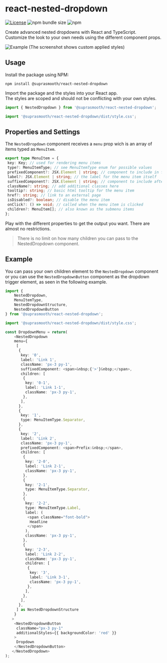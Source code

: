 # react-nested-dropdown

[![License](https://badgen.net/badge/License/MIT/blue)](https://github.com/SupraSmooth/react-nested-dropdown/blob/master/LICENSE)
![npm bundle size](https://img.shields.io/bundlephobia/minzip/@suprasmooth\/react-nested-dropdown)
![npm](https://img.shields.io/npm/v/@suprasmooth\/react-nested-dropdown)

Create advanced nested dropdowns with React and TypeScript.\
Customize the look to your own needs using the different component props.

![Example](https://user-images.githubusercontent.com/18029247/222921697-84e5435a-cc42-4cdb-be38-503b4f87257f.png)
(The screenshot shows custom applied styles)

## Usage

Install the package using NPM:

```npm
npm install @suprasmooth/react-nested-dropdown
```

Import the package and the styles into your React app.\
The styles are scoped and should not be conflicting with your own styles.

```typescript
import { NestedDropdown } from '@suprasmooth/react-nested-dropdown';

import '@suprasmooth/react-nested-dropdown/dist/style.css';
```

## Properties and Settings

The `NestedDropdown` component receives a `menu` prop wich is an array of items typed as `MenuItem`.

```typescript
export type MenuItem = {
 key: Key; // used for rendering menu items
 type?: MenuItemType; // see MenuItemType enum for possible values
 prefixedComponent?: JSX.Element | string; // component to include in font of the menu item
 label?: JSX.Element | string; // the label for the menu item itself
 suffixedComponent?: JSX.Element | string; // component to include after the menu item
 className?: string; // add additional classes here
 tooltip?: string; // basic html tooltip for the menu item
 href?: string; // link to an external page
 isDisabled?: boolean; // disable the menu item
 onClick?: () => void; // called when the menu item is clicked
 children?: MenuItem[]; // also known as the submenu items
};
```

Play with the different properties to get the output you want. There are almost no restrictions.

> There is no limit on how many children you can pass to the NestedDropdown component.

## Example

You can pass your own children element to the `NestedDropdown` component or you can use the `NestedDropdownButton` component as the dropdown trigger element, as seen in the following example.

```typescript
import {
    NestedDropdown,
    MenuItemType,
    NestedDropdownStructure,
    NestedDropdownButton
} from '@suprasmooth/react-nested-dropdown';

import '@suprasmooth/react-nested-dropdown/dist/style.css';

const DropdownMenu = return(
    <NestedDropdown
    menu={
     [
      {
       key: '0',
       label: 'Link 1',
       className: 'px-3 py-1',
       suffixedComponent: <span>&nbsp;{'>'}&nbsp;</span>,
       children: [
        {
         key: '0-1',
         label: 'Link 1-1',
         className: 'px-3 py-1',
        },
       ],
      },
      {
       key: '1',
       type: MenuItemType.Separator,
      },
      {
       key: '2',
       label: 'Link 2',
       className: 'px-3 py-1',
       prefixedComponent: <span>Prefix:&nbsp;</span>,
       children: [
        {
         key: '2-0',
         label: 'Link 2-1',
         className: 'px-3 py-1',
        },
        {
         key: '2-1',
         type: MenuItemType.Separator,
        },
        {
         key: '2-2',
         type: MenuItemType.Label,
         label: (
          <span className="font-bold">
           Headline
          </span>
         ),
         className: 'px-3 py-1',
        },
        {
         key: '2-3',
         label: 'Link 2-2',
         className: 'px-3 py-1',
         children: [
          {
           key: '3',
           label: 'Link 3-1',
           className: 'px-3 py-1',
          },
         ],
        },
       ],
      },
     ] as NestedDropdownStructure
    }
   >
    <NestedDropdownButton
     className="px-3 py-1"
     additionalStyles={{ backgroundColor: 'red' }}
    >
     Dropdown
    </NestedDropdownButton>
   </NestedDropdown>
);
```
